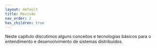 ```yaml
---
layout: default
title: Revisão
nav_order: 2
has_children: true
---
```


Neste capítulo discutimos alguns conceitos e tecnologias básicos para o entendimento e desenvolvimento de sistemas distribuídos.
